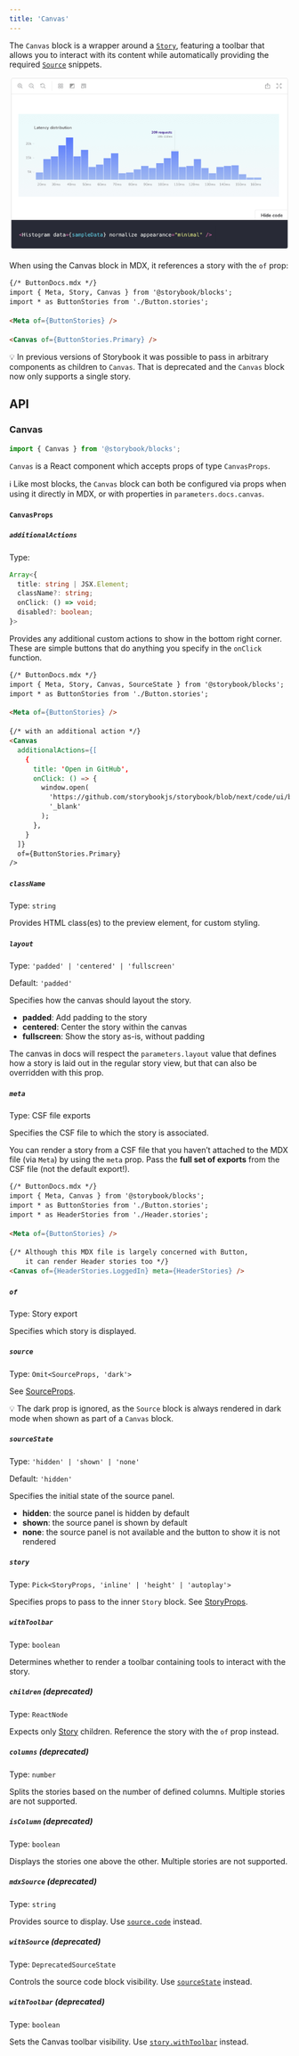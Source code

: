```yaml
---
title: 'Canvas'
---
```


The `Canvas` block is a wrapper around a [`Story`](./doc-block-story.md), featuring a toolbar that allows you to interact with its content while automatically providing the required [`Source`](./doc-block-source.md) snippets.

![Screenshot of Canvas block](./doc-block-canvas.png)

When using the Canvas block in MDX, it references a story with the `of` prop:

<!-- prettier-ignore-start -->
```md
{/* ButtonDocs.mdx */}
import { Meta, Story, Canvas } from '@storybook/blocks';
import * as ButtonStories from './Button.stories';

<Meta of={ButtonStories} />

<Canvas of={ButtonStories.Primary} />
```
<!-- prettier-ignore-end -->

<div class="aside">

💡 In previous versions of Storybook it was possible to pass in arbitrary components as children to `Canvas`. That is deprecated and the `Canvas` block now only supports a single story.

</div>

## API

### Canvas

```js
import { Canvas } from '@storybook/blocks';
```

`Canvas` is a React component which accepts props of type `CanvasProps`.

<div class="aside">

ℹ️ Like most blocks, the `Canvas` block can both be configured via props when using it directly in MDX, or with properties in `parameters.docs.canvas`.

</div>

#### `CanvasProps`

##### `additionalActions`

Type:

```ts
Array<{
  title: string | JSX.Element;
  className?: string;
  onClick: () => void;
  disabled?: boolean;
}>
```

Provides any additional custom actions to show in the bottom right corner. These are simple buttons that do anything you specify in the `onClick` function.

<!-- prettier-ignore-start -->
```md
{/* ButtonDocs.mdx */}
import { Meta, Story, Canvas, SourceState } from '@storybook/blocks';
import * as ButtonStories from './Button.stories';

<Meta of={ButtonStories} />

{/* with an additional action */}
<Canvas
  additionalActions={[
    {
      title: 'Open in GitHub',
      onClick: () => {
        window.open(
          'https://github.com/storybookjs/storybook/blob/next/code/ui/blocks/src/examples/Button.stories.tsx',
          '_blank'
        );
      },
    }
  ]}
  of={ButtonStories.Primary}
/>
```
<!-- prettier-ignore-end -->

##### `className`

Type: `string`

Provides HTML class(es) to the preview element, for custom styling.

##### `layout`

Type: `'padded' | 'centered' | 'fullscreen'`

Default: `'padded'`

Specifies how the canvas should layout the story.

- **padded**: Add padding to the story
- **centered**: Center the story within the canvas
- **fullscreen**: Show the story as-is, without padding

The canvas in docs will respect the `parameters.layout` value that defines how a story is laid out in the regular story view, but that can also be overridden with this prop.

##### `meta`

Type: CSF file exports

Specifies the CSF file to which the story is associated.

You can render a story from a CSF file that you haven’t attached to the MDX file (via `Meta`) by using the `meta` prop. Pass the **full set of exports** from the CSF file (not the default export!).

<!-- prettier-ignore-start -->
```md
{/* ButtonDocs.mdx */}
import { Meta, Canvas } from '@storybook/blocks';
import * as ButtonStories from './Button.stories';
import * as HeaderStories from './Header.stories';

<Meta of={ButtonStories} />

{/* Although this MDX file is largely concerned with Button,
    it can render Header stories too */}
<Canvas of={HeaderStories.LoggedIn} meta={HeaderStories} />
```
<!-- prettier-ignore-end -->

##### `of`

Type: Story export

Specifies which story is displayed.

##### `source`

Type: `Omit<SourceProps, 'dark'>`

See [SourceProps](./doc-block-source.md#sourceprops).

<div class="aside">

💡 The dark prop is ignored, as the `Source` block is always rendered in dark mode when shown as part of a `Canvas` block.

</div>

##### `sourceState`

Type: `'hidden' | 'shown' | 'none'`

Default: `'hidden'`

Specifies the initial state of the source panel.

- **hidden**: the source panel is hidden by default
- **shown**: the source panel is shown by default
- **none**: the source panel is not available and the button to show it is not rendered

##### `story`

Type: `Pick<StoryProps, 'inline' | 'height' | 'autoplay'>`

Specifies props to pass to the inner `Story` block. See [StoryProps](./doc-block-story.md#storyprops).

##### `withToolbar`

Type: `boolean`

Determines whether to render a toolbar containing tools to interact with the story.

##### `children` (deprecated)

Type: `ReactNode`

Expects only [Story](./doc-block-story.md) children. Reference the story with the `of` prop instead.

##### `columns` (deprecated)

Type: `number`

Splits the stories based on the number of defined columns. Multiple stories are not supported.

##### `isColumn` (deprecated)

Type: `boolean`

Displays the stories one above the other. Multiple stories are not supported.

##### `mdxSource` (deprecated)

Type: `string`

Provides source to display. Use [`source.code`](#source) instead.

##### `withSource` (deprecated)

Type: `DeprecatedSourceState`

Controls the source code block visibility. Use [`sourceState`](#sourcestate) instead.

##### `withToolbar` (deprecated)

Type: `boolean`

Sets the Canvas toolbar visibility. Use [`story.withToolbar`](#story) instead.
